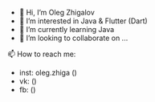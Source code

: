 - 👋 Hi, I’m Oleg Zhigalov
- 👀 I’m interested in Java & Flutter (Dart)
- 🌱 I’m currently learning Java
- 💞️ I’m looking to collaborate on ... 

📫 How to reach me:
-  inst: oleg.zhiga ()
-  vk: ()
-  fb: ()

<!---
olegzhiga/olegzhiga is a ✨ special ✨ repository because its `README.md` (this file) appears on your GitHub profile.
You can click the Preview link to take a look at your changes.
--->
